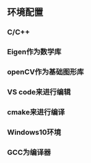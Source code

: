 ## **环境配置**

### C/C++

### Eigen作为数学库

### openCV作为基础图形库

### VS code来进行编辑

### cmake来进行编译

### Windows10环境

### GCC为编译器